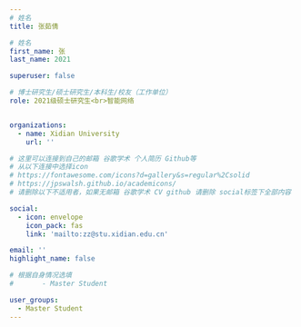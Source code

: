 ```yaml
---
# 姓名
title: 张茹倩

# 姓名
first_name: 张
last_name: 2021

superuser: false

# 博士研究生/硕士研究生/本科生/校友（工作单位）
role: 2021级硕士研究生<br>智能网络


organizations:
  - name: Xidian University
    url: ''

# 这里可以连接到自己的邮箱 谷歌学术 个人简历 Github等 
# 从以下连接中选择icon
# https://fontawesome.com/icons?d=gallery&s=regular%2Csolid
# https://jpswalsh.github.io/academicons/
# 请删除以下不适用者，如果无邮箱 谷歌学术 CV github 请删除 social标签下全部内容

social:
  - icon: envelope
    icon_pack: fas
    link: 'mailto:zz@stu.xidian.edu.cn'

email: ''
highlight_name: false

# 根据自身情况选填
#       - Master Student

user_groups:
  - Master Student
---
```

